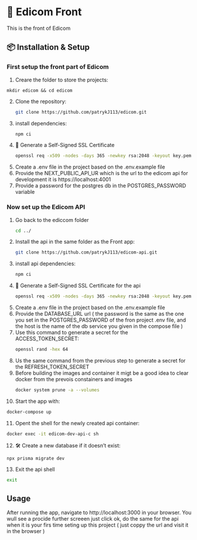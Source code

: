 # 🚀 Edicom Front

This is the front of Edicom

## 📦 Installation & Setup

### First setup the front part of Edicom 
1. Creare the folder to store the projects:
```bask
mkdir edicom && cd edicom
```
2. Clone the repository:
   ```bash
   git clone https://github.com/patrykJ113/edicom.git
   ```
3. install dependencies:
   ```bash
   npm ci
   ```
4. 🔐 Generate a Self-Signed SSL Certificate
   ```bash
   openssl req -x509 -nodes -days 365 -newkey rsa:2048 -keyout key.pem -out cert.pem -subj "/C=US/ST=State/L=City/O=Organization/CN=localhost"
   ```
5. Create a .env file in the project based on the .env.example file
6. Provide the NEXT_PUBLIC_API_UR which is the url to the edicom api for development it is https://localhost:4001
7. Provide a password for the postgres db in the POSTGRES_PASSWORD variable

### Now set up the Edicom API 

1. Go back to the ediccom folder
   ```bash
   cd ../
   ```
2. Install the api in the same folder as the Front app:
   ```bash
   git clone https://github.com/patrykJ113/edicom-api.git
   ```
3. install api dependencies:
   ```bash
   npm ci
   ```
4. 🔐 Generate a Self-Signed SSL Certificate for the api 
   ```bash
   openssl req -x509 -nodes -days 365 -newkey rsa:2048 -keyout key.pem -out cert.pem -subj "/C=US/ST=State/L=City/O=Organization/CN=localhost"
   ```
5. Create a .env file in the project based on the .env.example file
6. Provide the DATABASE_URL url ( the password is the same as the one you set in the POSTGRES_PASSWORD of the fron project .env file, and the host is the name of the db service you given in the compose file )
7. Use this command to generate a secret for the ACCESS_TOKEN_SECRET:
   ```bash
   openssl rand -hex 64
   ```
8. Us the same command from the previous step to generate a secret for the REFRESH_TOKEN_SECRET
9. Before building the images and container it migt be a good idea to clear docker from the prevois constainers and images
   ```bash
   docker system prune -a --volumes
   ```
10. Start the app with:
   ```bash
   docker-compose up
   ```
11. Opent the shell for the newly created api container:
```bash
docker exec -it edicom-dev-api-c sh
```
12. 🛠️ Create a new database if it doesn’t exist:
   ```bash
   npx prisma migrate dev
   ```
13. Exit the api shell
```bash
exit
```

## Usage

After running the app, navigate to http://localhost:3000 in your browser. You wull see a procide further screeen just click ok, do the same for the api when it is your firs time seting up this project ( just coppy the url and visit it in the browser )

